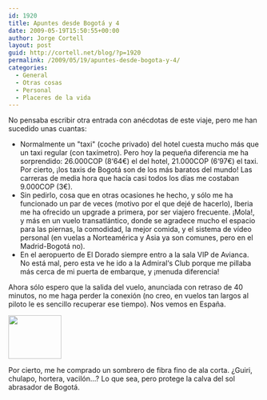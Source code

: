 ```yaml
---
id: 1920
title: Apuntes desde Bogotá y 4
date: 2009-05-19T15:50:55+00:00
author: Jorge Cortell
layout: post
guid: http://cortell.net/blog/?p=1920
permalink: /2009/05/19/apuntes-desde-bogota-y-4/
categories:
  - General
  - Otras cosas
  - Personal
  - Placeres de la vida
---
```

No pensaba escribir otra entrada con anécdotas de este viaje, pero me han sucedido unas cuantas:

  * Normalmente un "taxi" (coche privado) del hotel cuesta mucho más que un taxi regular (con taxímetro). Pero hoy la pequeña diferencia me ha sorprendido: 26.000COP (8‘64€) el del hotel, 21.000COP (6‘97€) el taxi. Por cierto, ¡los taxis de Bogotá son de los más baratos del mundo! Las carreras de media hora que hacía casi todos los días me costaban 9.000COP (3€).
  * Sin pedirlo, cosa que en otras ocasiones he hecho, y sólo me ha funcionado un par de veces (motivo por el que dejé de hacerlo), Iberia me ha ofrecido un upgrade a primera, por ser viajero frecuente. ¡Mola!, y más en un vuelo transatlántico, donde se agradece mucho el espacio para las piernas, la comodidad, la mejor comida, y el sistema de vídeo personal (en vuelas a Norteamérica y Asia ya son comunes, pero en el Madrid-Bogotá no).
  * En el aeropuerto de El Dorado siempre entro a la sala VIP de Avianca. No está mal, pero esta ve he ido a la Admiral‘s Club porque me pillaba más cerca de mi puerta de embarque, y ¡menuda diferencia!

Ahora sólo espero que la salida del vuelo, anunciada con retraso de 40 minutos, no me haga perder la conexión (no creo, en vuelos tan largos al piloto le es sencillo recuperar ese tiempo). Nos vemos en España.

<img class="aligncenter" title="sombrer de fibra fino y ala corta" src="http://www.ceba.com.co/images/prince.jpg" alt="" width="106" height="87" />

Por cierto, me he comprado un sombrero de fibra fino de ala corta. ¿Guiri, chulapo, hortera, vacilón...? Lo que sea, pero protege la calva del sol abrasador de Bogotá.